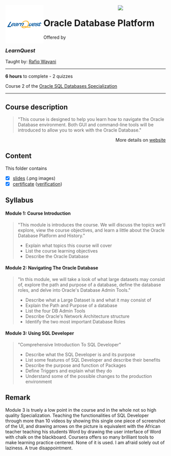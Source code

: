 <a href="https://www.coursera.org/learn/oracle-database-platform">
  <img src="/img/Oracle_SQL_logo.avif" width="150" align="right">
</a>

<img src="/img/LearnQuest_logo.png" width="120" align="left">

# Oracle Database Platform

Offered by 
### *LearnQuest*

Taught by: [Rafiq Wayani](https://www.coursera.org/instructor/~76307871)

---

**6 hours** to complete - 2 quizzes

Course 2 of the [Oracle SQL Databases Specialization](../) 

---

## Course description

>"This course is designed to help you learn how to navigate the Oracle Database environment. Both GUI and command-line tools will be introduced to allow you to work with the Oracle Database."

<p align="right">More details on <a href="https://www.coursera.org/learn/oracle-database-platform">website</a></p>

## Content
This folder contains 
- [x] [slides](./Slides) (.png images)
- [x] [certificate](./Coursera_Certificate_Oracle_Database_Platform.pdf) ([verification](https://coursera.org/verify/JF4E4HXR8788))

## Syllabus

#### Module 1: Course Introduction

>"This module is introduces the course. We will discuss the topics we'll explore, view the course objectives, and learn a little about the Oracle Database Platform and History."
>- Explain what topics this course will cover
>- List the course learning objectives
>- Describe the Oracle Database

#### Module 2: Navigating The Oracle Database

>"In this module, we will take a look of what large datasets may consist of, explore the path and purpose of a database, define the database roles, and delve into Oracle's Database Admin Tools."
>- Describe what a Large Dataset is and what it may consist of
>- Explain the Path and Purpose of a database
>- List the four DB Admin Tools
>- Describe Oracle's Network Architecture structure
>- Identify the two most important Database Roles

#### Module 3: Using SQL Developer

>"Comprehensive Introduction To SQL Developer"
>- Describe what the SQL Developer is and its purpose
>- List some features of SQL Developer and describe their benefits
>- Describe the purpose and function of Packages
>- Define Triggers and explain what they do
>- Understand some of the possible changes to the production environment

## Remark

Module 3 is truely a low point in the course and in the whole not so high quality Specialization. Teaching the functionalities of SQL Developer through more than 10 videos by showing this single one piece of screenshot of the UI, and drawing arrows on the picture is equivalent with the African teacher teaching his students Word by drawing the user interface of Word with chalk on the blackboard. Coursera offers so many brilliant tools to make learning practice centered. None of it is used. I am afraid solely out of laziness. A true disappointment. 
